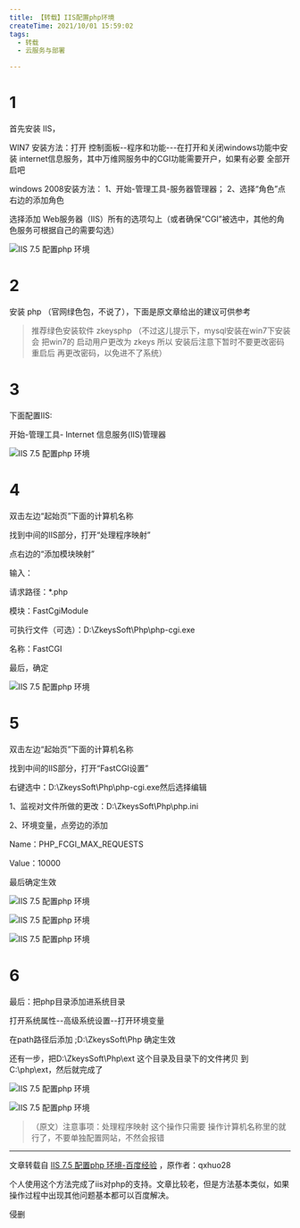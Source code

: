 ```yaml
---
title: 【转载】IIS配置php环境
createTime: 2021/10/01 15:59:02
tags:
  - 转载
  - 云服务与部署

---
```


# 1

首先安装 IIS，

WIN7 安装方法：打开 控制面板--程序和功能---在打开和关闭windows功能中安装 internet信息服务，其中万维网服务中的CGI功能需要开户，如果有必要 全部开启吧

windows 2008安装方法： 1、开始-管理工具-服务器管理器； 2、选择“角色”点右边的添加角色

选择添加 Web服务器（IIS）所有的选项勾上（或者确保“CGI”被选中，其他的角色服务可根据自己的需要勾选）

![IIS 7.5 配置php 环境](../images/daf1d156eb975d25ce0f17855d56666f.png)

# 2

安装 php （官网绿色包，不说了），下面是原文章给出的建议可供参考

> 推荐绿色安装软件  zkeysphp （不过这儿提示下，mysql安装在win7下安装会  把win7的 启动用户更改为 zkeys 所以 安装后注意下暂时不要更改密码 重启后 再更改密码，以免进不了系统）

# 3

下面配置IIS:

开始-管理工具- Internet 信息服务(IIS)管理器

![IIS 7.5 配置php 环境](../images/1be48866e3225d2edb111d563e8fc089.png)

# 4

双击左边“起始页”下面的计算机名称

找到中间的IIS部分，打开“处理程序映射”

点右边的“添加模块映射”

输入：

请求路径：*.php

模块：FastCgiModule

可执行文件（可选）：D:\ZkeysSoft\Php\php-cgi.exe

名称：FastCGI

最后，确定

![IIS 7.5 配置php 环境](../images/9728bd9d729101f41a47d60e47058924.png)

# 5

双击左边“起始页”下面的计算机名称

找到中间的IIS部分，打开“FastCGI设置”

右键选中：D:\ZkeysSoft\Php\php-cgi.exe然后选择编辑

1、监视对文件所做的更改：D:\ZkeysSoft\Php\php.ini

2、环境变量，点旁边的添加

Name：PHP_FCGI_MAX_REQUESTS

Value：10000

最后确定生效

![IIS 7.5 配置php 环境](../images/e1ec985868d8279763b248809cc3ecf3.png)

![IIS 7.5 配置php 环境](../images/645071fca44a9bc4ee13184f6c130364.png)

![IIS 7.5 配置php 环境](../images/db67c7e67632273975f82948abc60f0d.png)

# 6

最后：把php目录添加进系统目录

打开系统属性--高级系统设置--打开环境变量

在path路径后添加 ;D:\ZkeysSoft\Php 确定生效

还有一步，把D:\ZkeysSoft\Php\ext 这个目录及目录下的文件拷贝 到C:\php\ext，然后就完成了

![IIS 7.5 配置php 环境](../images/8351c7b1fe6f3c6281c0da64c8efcd04.png)

![IIS 7.5 配置php 环境](../images/9f0c52ce5788b54a68559a894e9a4cc2.png)

> （原文）注意事项：处理程序映射 这个操作只需要 操作计算机名称里的就行了，不要单独配置网站，不然会报错

---

文章转载自 [IIS 7.5 配置php 环境-百度经验](https://jingyan.baidu.com/article/4ae03de3069ef53eff9e6b3c.html)  ，原作者：qxhuo28

个人使用这个方法完成了iis对php的支持。文章比较老，但是方法基本类似，如果操作过程中出现其他问题基本都可以百度解决。

侵删
